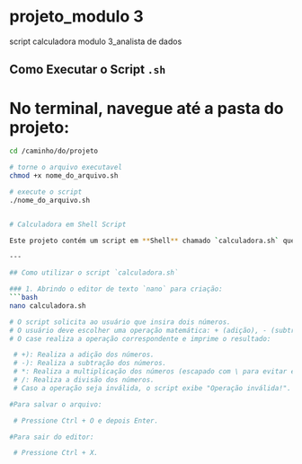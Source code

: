 # projeto_modulo 3
 script calculadora modulo 3_analista de dados
 ## Como Executar o Script `.sh`

# No terminal, navegue até a pasta do projeto:
   ```bash
   cd /caminho/do/projeto

# torne o arquivo executavel
chmod +x nome_do_arquivo.sh

# execute o script 
./nome_do_arquivo.sh


# Calculadora em Shell Script

Este projeto contém um script em **Shell** chamado `calculadora.sh` que realiza operações matemáticas simples (adição, subtração, multiplicação e divisão) entre dois números fornecidos pelo usuário.

---

## Como utilizar o script `calculadora.sh`

### 1. Abrindo o editor de texto `nano` para criação:
```bash
nano calculadora.sh

# O script solicita ao usuário que insira dois números.
# O usuário deve escolher uma operação matemática: + (adição), - (subtração), * (multiplicação) ou / (divisão).
# O case realiza a operação correspondente e imprime o resultado:

    # +): Realiza a adição dos números.
    # -): Realiza a subtração dos números.
    # *: Realiza a multiplicação dos números (escapado com \ para evitar erros).
    # /: Realiza a divisão dos números.
    # Caso a operação seja inválida, o script exibe "Operação inválida!".

#Para salvar o arquivo:

    # Pressione Ctrl + O e depois Enter.

#Para sair do editor:

    # Pressione Ctrl + X.


